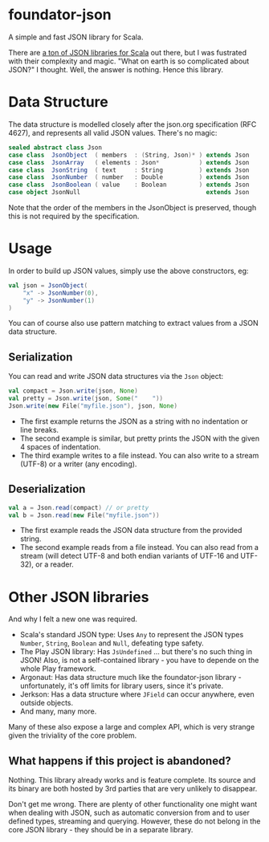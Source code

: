 foundator-json
==============

A simple and fast JSON library for Scala.

There are [a ton of JSON libraries for Scala](#other-json-libraries) out there, but I was fustrated with their complexity and magic. "What on earth is so complicated about JSON?" I thought. Well, the answer is nothing. Hence this library.


Data Structure
==============

The data structure is modelled closely after the json.org specification (RFC 4627), and represents all valid JSON values. There's no magic:

```scala
sealed abstract class Json
case class  JsonObject  ( members  : (String, Json)* ) extends Json
case class  JsonArray   ( elements : Json*           ) extends Json
case class  JsonString  ( text     : String          ) extends Json
case class  JsonNumber  ( number   : Double          ) extends Json
case class  JsonBoolean ( value    : Boolean         ) extends Json
case object JsonNull                                   extends Json
```

Note that the order of the members in the JsonObject is preserved, though this is not required by the specification.


Usage
=====

In order to build up JSON values, simply use the above constructors, eg:

```scala
val json = JsonObject(
    "x" -> JsonNumber(0),
    "y" -> JsonNumber(1)
)
```

You can of course also use pattern matching to extract values from a JSON data structure.


Serialization
-------------

You can read and write JSON data structures via the `Json` object:


```scala
val compact = Json.write(json, None)
val pretty = Json.write(json, Some("    "))
Json.write(new File("myfile.json"), json, None)
```

* The first example returns the JSON as a string with no indentation or line breaks. 
* The second example is similar, but pretty prints the JSON with the given 4 spaces of indentation.
* The third example writes to a file instead. You can also write to a stream (UTF-8) or a writer (any encoding).


Deserialization
---------------

```scala
val a = Json.read(compact) // or pretty
val b = Json.read(new File("myfile.json"))
```

* The first example reads the JSON data structure from the provided string. 
* The second example reads from a file instead. You can also read from a stream (will detect UTF-8 and both endian variants of UTF-16 and UTF-32), or a reader.


Other JSON libraries
====================

And why I felt a new one was required.

* Scala's standard JSON type: Uses `Any` to represent the JSON types `Number`, `String`, `Boolean` and `Null`, defeating type safety.
* The Play JSON library: Has `JsUndefined` ... but there's no such thing in JSON! Also, is not a self-contained library - you have to depende on the whole Play framework.
* Argonaut: Has data structure much like the foundator-json library - unfortunately, it's off limits for library users, since it's private.
* Jerkson: Has a data structure where `JField` can occur anywhere, even outside objects.
* And many, many more.

Many of these also expose a large and complex API, which is very strange given the triviality of the core problem.


What happens if this project is abandoned?
------------------------------------------

Nothing. This library already works and is feature complete. Its source and its binary are both hosted by 3rd parties that are very unlikely to disappear.

Don't get me wrong. There are plenty of other functionality one might want when dealing with JSON, such as automatic conversion from and to user defined types, streaming and querying. However, these do not belong in the core JSON library - they should be in a separate library.
